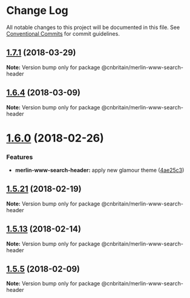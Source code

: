# Change Log

All notable changes to this project will be documented in this file.
See [Conventional Commits](https://conventionalcommits.org) for commit guidelines.

<a name="1.7.1"></a>
## [1.7.1](https://github.com/cnduk/merlin-www-components/compare/@cnbritain/merlin-www-search-header@1.7.0...@cnbritain/merlin-www-search-header@1.7.1) (2018-03-29)




**Note:** Version bump only for package @cnbritain/merlin-www-search-header

<a name="1.6.4"></a>
## [1.6.4](https://github.com/cnduk/merlin-www-components/compare/@cnbritain/merlin-www-search-header@1.6.3...@cnbritain/merlin-www-search-header@1.6.4) (2018-03-09)




**Note:** Version bump only for package @cnbritain/merlin-www-search-header

<a name="1.6.0"></a>
# [1.6.0](https://github.com/cnduk/merlin-www-components/compare/@cnbritain/merlin-www-search-header@1.5.26...@cnbritain/merlin-www-search-header@1.6.0) (2018-02-26)


### Features

* **merlin-www-search-header:** apply new glamour theme ([4ae25c3](https://github.com/cnduk/merlin-www-components/commit/4ae25c3))




<a name="1.5.21"></a>
## [1.5.21](https://github.com/cnduk/merlin-www-components/compare/@cnbritain/merlin-www-search-header@1.5.20...@cnbritain/merlin-www-search-header@1.5.21) (2018-02-19)




**Note:** Version bump only for package @cnbritain/merlin-www-search-header

<a name="1.5.13"></a>
## [1.5.13](https://github.com/cnduk/merlin-www-components/compare/@cnbritain/merlin-www-search-header@1.5.12...@cnbritain/merlin-www-search-header@1.5.13) (2018-02-14)




**Note:** Version bump only for package @cnbritain/merlin-www-search-header

<a name="1.5.5"></a>
## [1.5.5](https://github.com/cnduk/merlin-www-components/compare/@cnbritain/merlin-www-search-header@1.5.4...@cnbritain/merlin-www-search-header@1.5.5) (2018-02-09)




**Note:** Version bump only for package @cnbritain/merlin-www-search-header
